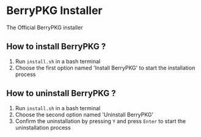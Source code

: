 # BerryPKG Installer
The Official BerryPKG installer

## How to install BerryPKG ?
1. Run `install.sh` in a bash terminal
2. Choose the first option named 'Install BerryPKG' to start the installation process

## How to uninstall BerryPKG ?
1. Run `install.sh` in a bash terminal
2. Choose the second option named 'Uninstall BerryPKG'
3. Confirm the uninstallation by pressing `Y` and press `Enter` to start the uninstallation process